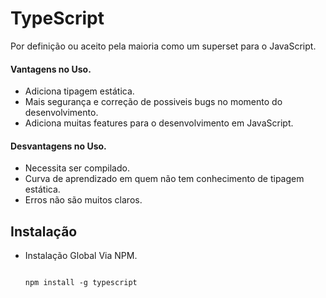 # TypeScript

Por definição ou aceito pela maioria como um superset para o JavaScript.

#### Vantagens no Uso.

* Adiciona tipagem estática.
* Mais segurança e correção de possiveis bugs no momento do desenvolvimento.
* Adiciona muitas features para o desenvolvimento em JavaScript.

#### Desvantagens no Uso.

* Necessita ser compilado.
* Curva de aprendizado em quem não tem conhecimento de tipagem estática.
* Erros não são muitos claros.

## Instalação


* Instalação Global Via NPM.

  ```

  npm install -g typescript

  ```

```

```
